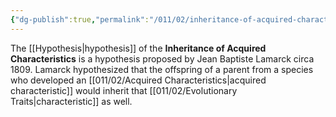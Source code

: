 ```yaml
---
{"dg-publish":true,"permalink":"/011/02/inheritance-of-acquired-characteristics/","title":"Inheritance of Acquired Characteristics","tags":["BIOL422"],"noteIcon":"1","created":"2024-10-19T20:27:19.061-07:00","updated":"2024-09-26T15:20:08.427-07:00"}
---
```


The [[Hypothesis\|hypothesis]] of the **Inheritance of Acquired Characteristics** is a hypothesis proposed by Jean Baptiste Lamarck circa 1809. Lamarck hypothesized that the offspring of a parent from a species who developed an [[011/02/Acquired Characteristics\|acquired characteristic]] would inherit that [[011/02/Evolutionary Traits\|characteristic]] as well.